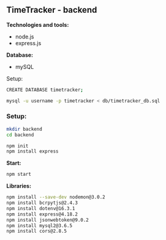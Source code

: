 ## TimeTracker - backend

**Technologies and tools:**

- node.js
- express.js

**Database:**

- mySQL

Setup:

```bash
CREATE DATABASE timetracker;

mysql -u username -p timetracker < db/timetracker_db.sql

```

### Setup:

```bash
mkdir backend
cd backend

npm init
npm install express
```

**Start:**

```bash
npm start
```

**Libraries:**

```bash
npm install --save-dev nodemon@3.0.2
npm install bcrpytjs@2.4.3
npm install dotenv@16.3.1
npm install express@4.18.2
npm install jsonwebtoken@9.0.2
npm install mysql2@3.6.5
npm install cors@2.8.5
```
